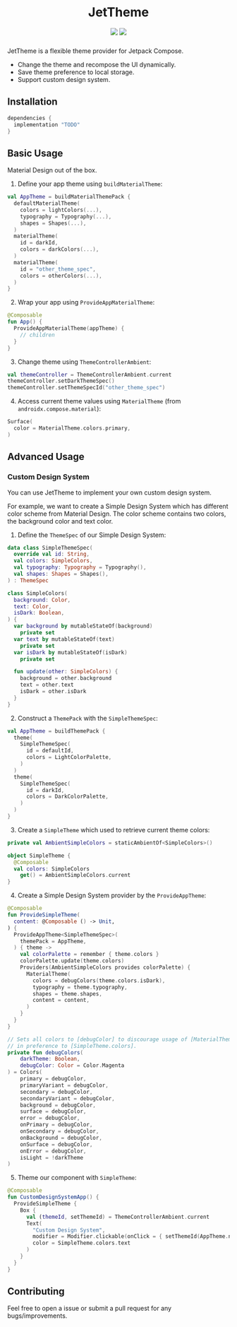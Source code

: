 <h1 style="text-align: center;">JetTheme</h1>

<div style="margin-bottom: 24px; text-align: center;">
  <img src="https://github.com/lcdsmao/JetTheme/workflows/Android%20CI/badge.svg"/>
  <a href="https://bintray.com/lcdsmao/maven/jettheme/_latestVersion">
    <img src="https://api.bintray.com/packages/lcdsmao/maven/jettheme/images/download.svg"/>
  </a>
</div>

JetTheme is a flexible theme provider for Jetpack Compose.

- Change the theme and recompose the UI dynamically.
- Save theme preference to local storage.
- Support custom design system.

## Installation

```gradle
dependencies {
  implementation "TODO"
}
```

## Basic Usage

Material Design out of the box.

1. Define your app theme using `buildMaterialTheme`:

```kotlin
val AppTheme = buildMaterialThemePack {
  defaultMaterialTheme(
    colors = lightColors(...),
    typography = Typography(...),
    shapes = Shapes(...),
  )
  materialTheme(
    id = darkId,
    colors = darkColors(...),
  )
  materialTheme(
    id = "other_theme_spec",
    colors = otherColors(...),
  )
}
```

2. Wrap your app using `ProvideAppMaterialTheme`:

```kotlin
@Composable
fun App() {
  ProvideAppMaterialTheme(appTheme) {
    // children
  }
}
```

3. Change theme using `ThemeControllerAmbient`:

```kotlin
val themeController = ThemeControllerAmbient.current
themeController.setDarkThemeSpec()
themeController.setThemeSpecId("other_theme_spec")
```

4. Access current theme values using `MaterialTheme` (from `androidx.compose.material`):

```kotlin
Surface(
  color = MaterialTheme.colors.primary,
)
```

## Advanced Usage

### Custom Design System

You can use JetTheme to implement your own custom design system.

For example, we want to create a Simple Design System which has different color scheme from Material Design.
The color scheme contains two colors, the background color and text color.

1. Define the `ThemeSpec` of our Simple Design System:

```kotlin
data class SimpleThemeSpec(
  override val id: String,
  val colors: SimpleColors,
  val typography: Typography = Typography(),
  val shapes: Shapes = Shapes(),
) : ThemeSpec

class SimpleColors(
  background: Color,
  text: Color,
  isDark: Boolean,
) {
  var background by mutableStateOf(background)
    private set
  var text by mutableStateOf(text)
    private set
  var isDark by mutableStateOf(isDark)
    private set

  fun update(other: SimpleColors) {
    background = other.background
    text = other.text
    isDark = other.isDark
  }
}
```

2. Construct a `ThemePack` with the `SimpleThemeSpec`:

```kotlin
val AppTheme = buildThemePack {
  theme(
    SimpleThemeSpec(
      id = defaultId,
      colors = LightColorPalette,
    )
  )
  theme(
    SimpleThemeSpec(
      id = darkId,
      colors = DarkColorPalette,
    )
  )
}
```

3. Create a `SimpleTheme` which used to retrieve current theme colors:

```kotlin
private val AmbientSimpleColors = staticAmbientOf<SimpleColors>()

object SimpleTheme {
  @Composable
  val colors: SimpleColors
    get() = AmbientSimpleColors.current
}
```

4. Create a Simple Design System provider by the `ProvideAppTheme`:

```kotlin
@Composable
fun ProvideSimpleTheme(
  content: @Composable () -> Unit,
) {
  ProvideAppTheme<SimpleThemeSpec>(
    themePack = AppTheme,
  ) { theme ->
    val colorPalette = remember { theme.colors }
    colorPalette.update(theme.colors)
    Providers(AmbientSimpleColors provides colorPalette) {
      MaterialTheme(
        colors = debugColors(theme.colors.isDark),
        typography = theme.typography,
        shapes = theme.shapes,
        content = content,
      )
    }
  }
}

// Sets all colors to [debugColor] to discourage usage of [MaterialTheme.colors]
// in preference to [SimpleTheme.colors].
private fun debugColors(
    darkTheme: Boolean,
    debugColor: Color = Color.Magenta
) = Colors(
    primary = debugColor,
    primaryVariant = debugColor,
    secondary = debugColor,
    secondaryVariant = debugColor,
    background = debugColor,
    surface = debugColor,
    error = debugColor,
    onPrimary = debugColor,
    onSecondary = debugColor,
    onBackground = debugColor,
    onSurface = debugColor,
    onError = debugColor,
    isLight = !darkTheme
)
```

5. Theme our component with `SimpleTheme`:

```kotlin
@Composable
fun CustomDesignSystemApp() {
  ProvideSimpleTheme {
    Box {
      val (themeId, setThemeId) = ThemeControllerAmbient.current
      Text(
        "Custom Design System",
        modifier = Modifier.clickable(onClick = { setThemeId(AppTheme.nextThemeId(themeId)) }),
        color = SimpleTheme.colors.text
      )
    }
  }
}
```

## Contributing

Feel free to open a issue or submit a pull request for any bugs/improvements.
